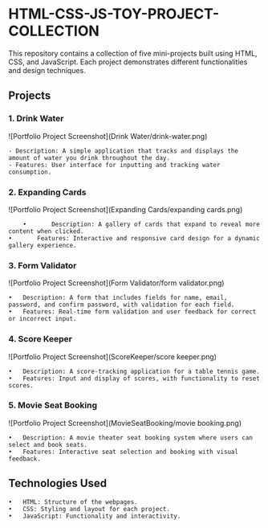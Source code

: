 # HTML-CSS-JS-TOY-PROJECT-COLLECTION

This repository contains a collection of five mini-projects built using HTML, CSS, and JavaScript. Each project demonstrates different functionalities and design techniques.

## Projects

### 1.	Drink Water
![Portfolio Project Screenshot](Drink Water/drink-water.png)

	- Description: A simple application that tracks and displays the amount of water you drink throughout the day.
	- Features: User interface for inputting and tracking water consumption.

### 2.	Expanding Cards
![Portfolio Project Screenshot](Expanding Cards/expanding cards.png)

        •       Description: A gallery of cards that expand to reveal more content when clicked.
	•       Features: Interactive and responsive card design for a dynamic gallery experience.

### 3.  Form Validator
![Portfolio Project Screenshot](Form Validator/form validator.png)

	•	Description: A form that includes fields for name, email, password, and confirm password, with validation for each field.
	•	Features: Real-time form validation and user feedback for correct or incorrect input.

### 4.	Score Keeper
![Portfolio Project Screenshot](ScoreKeeper/score keeper.png)

	•	Description: A score-tracking application for a table tennis game.
	•	Features: Input and display of scores, with functionality to reset scores.

### 5.	Movie Seat Booking
![Portfolio Project Screenshot](MovieSeatBooking/movie booking.png)

	•	Description: A movie theater seat booking system where users can select and book seats.
	•	Features: Interactive seat selection and booking with visual feedback.

## Technologies Used

	•	HTML: Structure of the webpages.
	•	CSS: Styling and layout for each project.
	•	JavaScript: Functionality and interactivity.
